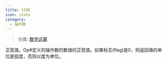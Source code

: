 ```yaml
---
title: SINE
icon: state
category:
  - 操作数
---
```


> 分类: [数学运算](/hb/operands/136/899/  "Zemax 操作数 数学运算")

正弦值。Op#定义的操作数的数值的正弦值。如果标志(flag)是0，则返回值的单位是弧度，否则以度为单位。